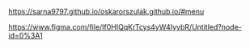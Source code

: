 https://sarna9797.github.io/oskarorszulak.github.io/#menu

https://www.figma.com/file/If0HIQqKrTcys4yW4IyybR/Untitled?node-id=0%3A1
